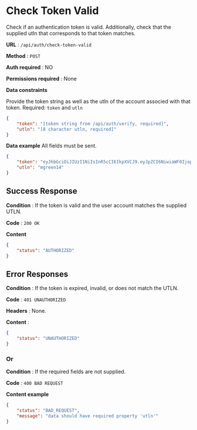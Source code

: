 # Check Token Valid

Check if an authentication token is valid. Additionally, check that the supplied utln that corresponds to that token matches.

**URL** : `/api/auth/check-token-valid`

**Method** : `POST`

**Auth required** : NO

**Permissions required** : None

**Data constraints**

Provide the token string as well as the utln of the account associed with that token. Required: `token` and `utln`

```json
{
    "token": "[token string from /api/auth/verify, required]",
    "utln": "[8 character utln, required]"
}
```

**Data example** All fields must be sent.

```json
{
    "token": "eyJhbGciOiJIUzI1NiIsInR5cCI6IkpXVCJ9.eyJpZCI6NiwiaWF0IjopNTQwNDAyNDA0LCJleHAiOjE1NzE5NDI0MDR9.fjEgYTiGlnAEDYUlSR6SPgKWT1f3d2JfJ4Cjjyt-KkI",
    "utln": "mgreen14"
}
```

## Success Response

**Condition** : If the token is valid and the user account matches the supplied UTLN.

**Code** : `200 OK`

**Content**

```json
{
    "status": "AUTHORIZED"
}
```

## Error Responses

**Condition** : If the token is expired, invalid, or does not match the UTLN.

**Code** : `401 UNAUTHORIZED`

**Headers** : None.

**Content** :
```json
{
    "status": "UNAUTHORIZED"
}
```

### Or

**Condition** : If the required fields are not supplied.

**Code** : `400 BAD REQUEST`

**Content example**

```json
{
    "status": "BAD_REQUEST",
    "message": "data should have required property 'utln'"
}
```
